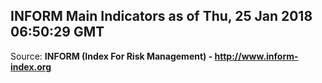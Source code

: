 ## INFORM Main Indicators as of Thu, 25 Jan 2018 06:50:29 GMT

Source: **INFORM (Index For Risk Management) - http://www.inform-index.org**